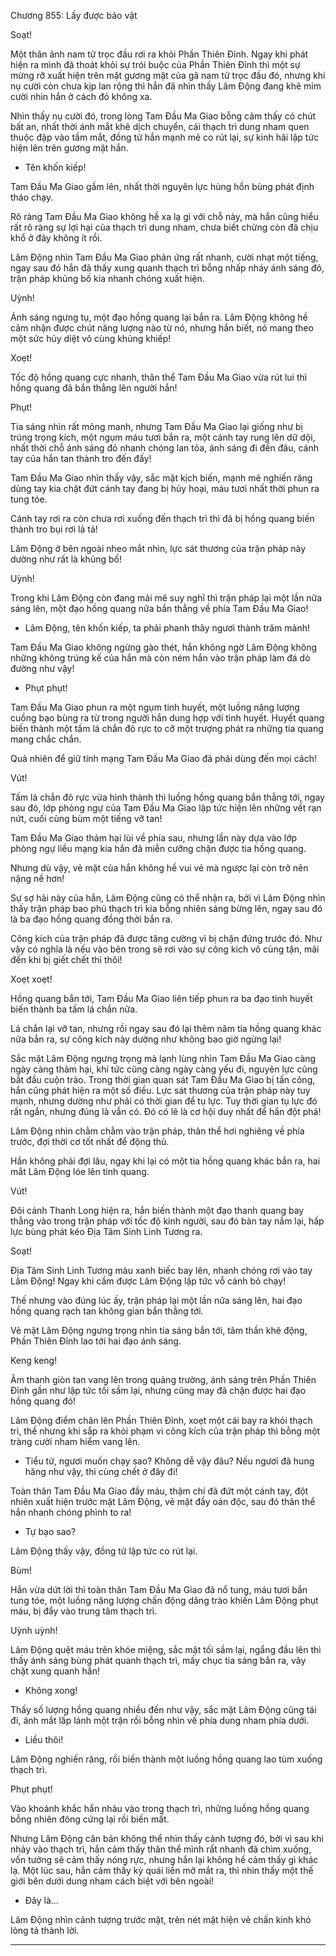 




Chương 855: Lấy được bảo vật


Soạt!

Một thân ảnh nam tử trọc đầu rơi ra khỏi Phần Thiên Đỉnh. Ngay khi phát hiện ra mình đã thoát khỏi sự trói buộc của Phần Thiên Đỉnh thì một sự mừng rỡ xuất hiện trên mặt gương mặt của gã nam tử trọc đầu đó, nhưng khi nụ cười còn chưa kịp lan rộng thì hắn đã nhìn thấy Lâm Động đang khẽ mỉm cười nhìn hắn ở cách đó không xa.

Nhìn thấy nụ cười đó, trong lòng Tam Đầu Ma Giao bỗng cảm thấy có chút bất an, nhất thời ánh mắt khẽ dịch chuyển, cái thạch trì dung nham quen thuộc đập vào tầm mắt, đồng tử hắn mạnh mẽ co rút lại, sự kinh hãi lập tức hiện lên trên gương mặt hắn.

- Tên khốn kiếp!

Tam Đầu Ma Giao gầm lên, nhất thời nguyên lực hùng hồn bùng phát định tháo chạy.

Rõ ràng Tam Đầu Ma Giao không hề xa lạ gì với chỗ này, mà hắn cũng hiểu rất rõ ràng sự lợi hại của thạch trì dung nham, chưa biết chừng còn đã chịu khổ ở đây không ít rồi.

Lâm Động nhìn Tam Đầu Ma Giao phản ứng rất nhanh, cười nhạt một tiếng, ngay sau đó hắn đã thấy xung quanh thạch trì bỗng nhấp nháy ánh sáng đỏ, trận pháp khủng bố kia nhanh chóng xuất hiện.

Uỳnh!

Ánh sáng ngưng tụ, một đạo hồng quang lại bắn ra. Lâm Động không hề cảm nhận được chút năng lượng nào từ nó, nhưng hắn biết, nó mang theo một sức hủy diệt vô cùng khủng khiếp!

Xoẹt!

Tốc độ hồng quang cực nhanh, thân thể Tam Đầu Ma Giao vừa rút lui thì hồng quang đã bắn thẳng lên người hắn!

Phụt!

Tia sáng nhìn rất mỏng manh, nhưng Tam Đầu Ma Giao lại giống như bị trúng trọng kích, một ngụm máu tươi bắn ra, một cánh tay rung lên dữ dội, nhất thời chỗ ánh sáng đỏ nhanh chóng lan tỏa, ánh sáng đi đến đâu, cánh tay của hắn tan thành tro đến đấy!

Tam Đầu Ma Giao nhìn thấy vậy, sắc mặt kịch biến, mạnh mẽ nghiến răng dùng tay kia chặt đứt cánh tay đang bị hủy hoại, máu tươi nhất thời phun ra tung tóe.

Cánh tay rơi ra còn chưa rơi xuống đến thạch trì thì đã bị hồng quang biến thành tro bụi rơi lả tả!

Lâm Động ở bên ngoài nheo mắt nhìn, lực sát thương của trận pháp này dường như rất là khủng bố!

Uỳnh!

Trong khi Lâm Động còn đang mải mê suy nghĩ thì trận pháp lại một lần nữa sáng lên, một đạo hồng quang nữa bắn thẳng về phía Tam Đầu Ma Giao!

- Lâm Động, tên khốn kiếp, ta phải phanh thây ngươi thành trăm mảnh!

Tam Đầu Ma Giao không ngừng gào thét, hắn không ngờ Lâm Động không những không trúng kế của hắn mà còn ném hắn vào trận pháp làm đá dò đường như vậy!

- Phụt phụt!

Tam Đầu Ma Giao phun ra một ngụm tinh huyết, một luồng năng lượng cuồng bạo bùng ra từ trong người hắn dung hợp với tinh huyết. Huyết quang biến thành một tấm lá chắn đỏ rực to cỡ một trượng phát ra những tia quang mang chắc chắn.

Quả nhiên để giữ tính mạng Tam Đầu Ma Giao đã phải dùng đến mọi cách!

Vút!

Tấm lá chắn đỏ rực vừa hình thành thì luồng hồng quang bắn thẳng tới, ngay sau đó, lớp phòng ngự của Tam Đầu Ma Giao lập tức hiện lên những vết rạn nứt, cuối cùng bùm một tiếng vỡ tan!

Tam Đầu Ma Giao thảm hại lùi về phía sau, nhưng lần này dựa vào lớp phòng ngự liều mạng kia hắn đã miễn cưỡng chặn được tia hồng quang.

Nhưng dù vậy, vẻ mặt của hắn không hề vui vẻ mà ngược lại còn trở nên nặng nề hơn!

Sự sợ hãi này của hắn, Lâm Động cũng có thể nhận ra, bởi vì Lâm Động nhìn thấy trận pháp bao phủ thạch trì kia bỗng nhiên sáng bừng lên, ngay sau đó là ba đạo hồng quang đồng thời bắn ra.

Công kích của trận pháp đã được tăng cường vì bị chặn đứng trước đó. Như vậy có nghĩa là nếu vào bên trong sẽ rơi vào sự công kích vô cùng tận, mãi đến khi bị giết chết thì thôi!

Xoẹt xoẹt!

Hồng quang bắn tới, Tam Đầu Ma Giao liên tiếp phun ra ba đạo tinh huyết biến thành ba tấm lá chắn nữa.

Lá chắn lại vỡ tan, nhưng rồi ngay sau đó lại thêm năm tia hồng quang khác nữa bắn ra, sự công kích này dường như không bao giờ ngừng lại!

Sắc mặt Lâm Động ngưng trọng mà lạnh lùng nhìn Tam Đầu Ma Giao càng ngày càng thảm hại, khí tức cũng càng ngày càng yếu đi, nguyên lực cũng bắt đầu cuộn trào. Trong thời gian quan sát Tam Đầu Ma Giao bị tấn công, hắn cũng phát hiện ra một số điều. Lực sát thương của trận pháp này tuy mạnh, nhưng dường như phải có thời gian để tụ lực. Tuy thời gian tụ lực đó rất ngắn, nhưng đúng là vẫn có. Đó có lẽ là cơ hội duy nhất để hắn đột phá!

Lâm Động nhìn chằm chằm vào trận pháp, thân thể hơi nghiêng về phía trước, đợi thời cơ tốt nhất để động thủ.

Hắn không phải đợi lâu, ngay khi lại có một tia hồng quang khác bắn ra, hai mắt Lâm Động lóe lên tinh quang.

Vút!

Đôi cánh Thanh Long hiện ra, hắn biến thành một đạo thanh quang bay thẳng vào trong trận pháp với tốc độ kinh người, sau đó bàn tay nắm lại, hấp lực bùng phát kéo Địa Tâm Sinh Linh Tương ra.

Soạt!

Địa Tâm Sinh Linh Tương màu xanh biếc bay lên, nhanh chóng rơi vào tay Lâm Động! Ngay khi cầm được Lâm Động lập tức vỗ cánh bỏ chạy!

Thế nhưng vào đúng lúc ấy, trận pháp lại một lần nữa sáng lên, hai đạo hồng quang rạch tan không gian bắn thẳng tới.

Vẻ mặt Lâm Động ngưng trọng nhìn tia sáng bắn tới, tâm thần khẽ động, Phần Thiên Đỉnh lao tới hai đạo ánh sáng.

Keng keng!

Âm thanh giòn tan vang lên trong quảng trường, ánh sáng trên Phần Thiên Đỉnh gần như lập tức tối sầm lại, nhưng cũng may đã chặn được hai đạo hồng quang đó!

Lâm Động điểm chân lên Phần Thiên Đỉnh, xoẹt một cái bay ra khỏi thạch trì, thế nhưng khi sắp ra khỏi phạm vi công kích của trận pháp thì bỗng một tràng cười nham hiểm vang lên.

- Tiểu tử, ngươi muốn chạy sao? Không dễ vậy đâu? Nếu ngươi đã hung hăng như vậy, thì cùng chết ở đây đi!

Toàn thân Tam Đầu Ma Giao đầy máu, thậm chí đã đứt một cánh tay, đột nhiên xuất hiện trước mặt Lâm Động, vẻ mặt đầy oán độc, sau đó thân thể hắn nhanh chóng phình to ra!

- Tự bạo sao?

Lâm Động thấy vậy, đồng tử lập tức co rút lại.

Bùm!

Hắn vừa dứt lời thì toàn thân Tam Đầu Ma Giao đã nổ tung, máu tươi bắn tung tóe, một luồng năng lượng chấn động dâng trào khiến Lâm Động phụt máu, bị đẩy vào trung tâm thạch trì.

Uỳnh uỳnh!

Lâm Động quệt máu trên khóe miệng, sắc mặt tối sầm lại, ngẩng đầu lên thì thấy ánh sáng bùng phát quanh thạch trì, mấy chục tia sáng bắn ra, vây chặt xung quanh hắn!

- Không xong!

Thấy số lượng hồng quang nhiều đến như vậy, sắc mặt Lâm Động cũng tái đi, ánh mắt lấp lánh một trận rồi bỗng nhìn về phía dung nham phía dưới.

- Liều thôi!

Lâm Động nghiến răng, rồi biến thành một luồng hồng quang lao tùm xuống thạch trì.

Phụt phụt!

Vào khoảnh khắc hắn nhảu vào trong thạch trì, những luồng hồng quang bỗng nhiên đông cứng lại rồi biến mất.

Nhưng Lâm Động căn bản không thể nhìn thấy cảnh tượng đó, bởi vì sau khi nhảy vào thạch trì, hắn cảm thấy thân thể mình rất nhanh đã chìm xuống, vốn tưởng sẽ cảm thấy nóng rực, nhưng hắn lại không hề cảm thấy gì khác lạ. Một lúc sau, hắn cảm thấy kỳ quái liền mở mắt ra, thì nhìn thấy một thế giới bên dưới dung nham cách biệt với bên ngoài!

- Đây là…

Lâm Động nhìn cảnh tượng trước mặt, trên nét mặt hiện vẻ chấn kinh khó lòng tả thành lời.

__________________




